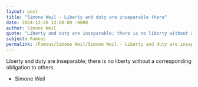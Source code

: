 ```yaml
---
layout: post
title: "Simone Weil - Liberty and duty are inseparable there"
date: 2024-12-28 12:00:00 -0000
author: Simone Weil
quote: "Liberty and duty are inseparable; there is no liberty without a corresponding obligation to others."
subject: Famous
permalink: /Famous/Simone Weil/Simone Weil - Liberty and duty are inseparable there
---
```


Liberty and duty are inseparable; there is no liberty without a corresponding obligation to others.

- Simone Weil
